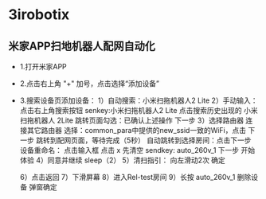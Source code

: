 # 3irobotix
## 米家APP扫地机器人配网自动化
* 1.打开米家APP
* 2.点击右上角 "+" 加号，点击选择“添加设备”
* 3.搜索设备页添加设备：
	1）自动搜索：小米扫拖机器人2 Lite
	2）手动输入：
		点击右上角搜索按钮
		senkey:小米扫拖机器人2 Lite
		点击搜索历史出现的 小米扫拖机器人 2Lite 
		跳转页面勾选：已确认上述操作
		下一步
	3）选择路由器
		连接其它路由器
		选择：common_para中提供的new_ssid一致的WiFi，点击
		下一步
		跳转到配网页面，等待完成（5秒）
		自动跳转到选择房间：点击下一步
		设备重命名：
			点击输入框
			点击 x 先清空
			sendkey: auto_260v_1
			下一步
			开始体验
	4）同意并继续
	sleep（2）
	5）清扫指引：
		向左滑动2次
		确定

	6）点击返回
	7）下滑屏幕
	8）进入Rel-test房间
	9）长按 auto_260v_1 删除设备
		弹窗确定
